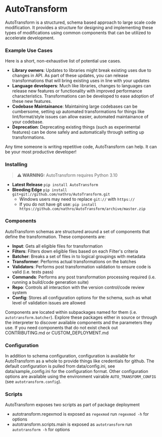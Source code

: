 # AutoTransform

AutoTransform is a structured, schema based approach to large scale code modification. It provides a structure for designing and implementing these types of modifications using common components that can be utilized to accelerate development.

### Example Use Cases

Here is a short, non-exhaustive list of potential use cases.

 - **Library owners**: Updates to libraries might break existing uses due to changes in API. As part of these updates, you can release transformations that will bring existing uses in line with your updates
 - **Language developers**: Much like libraries, changes to languages can release new features or functionality with improved performance characteristics. Transformations can be developed to ease adoption of these new features.
 - **Codebase Maintainance**: Maintaining large codebases can be cumbersome, setting up automated transformations for things like lint/format/style issues can allow easier, automated maintainance of your codebase.
 - **Deprecation**: Deprecating existing things (such as experimental features) can be done safely and automatically through setting up transformations.

Any time someone is writing repetitive code, AutoTransform can help. It can be your most productive developer!

### Installing

> **⚠ WARNING:** AutoTransform requires Python 3.10

 - **Latest Release** `pip install AutoTransform`
 - **Bleeding Edge** `pip install git+git://github.com/nathro/AutoTransform.git`
   - Windows users may need to replace `git://` with `https://`
   - If you do not have git use: `pip install https://github.com/nathro/AutoTransform/archive/master.zip`

### Components

AutoTransform schemas are structured around a set of components that define the transformation. These components are:
 - **Input**: Gets all eligible files for transformation
 - **Filters**: Filters down eligible files based on each Filter's criteria
 - **Batcher**: Breaks a set of files in to logical groupings with metadata
 - **Transformer**: Performs actual transformations on the batches
 - **Validators**: Performs post transformation validation to ensure code is valid (i.e. tests pass)
 - **Commands**: Performs any post transformation processing required (i.e. running a build/code generation suite)
 - **Repo**: Controls all interaction with the version control/code review system
 - **Config**: Stores all configuration options for the schema, such as what level of validation issues are allowed

Components are located within subpackages named for them (i.e. `autotransform.batcher`). Explore these packages either in source or through the interpreter to discover available components and the parameters they use. If you need components that do not exist check out CONTRIBUTING.md or CUSTOM_DEPLOYMENT.md

### Configuration

In addition to schema configuration, configuration is available for AutoTransform as a whole to provide things like credentials for github. The default configuration is pulled from data/config.ini, see data/sample_config.ini for the configuration format. Other configuration options are available using the environment vairable `AUTO_TRANSFORM_CONFIG` (see `autotransform.config`).

### Scripts

AutoTransform exposes two scripts as part of package deployment
 - autotransform.regexmod is exposed as `regexmod` run `regexmod -h` for options
 - autotransform.scripts.main is exposed as `autotransform` run `autotransform -h` for options